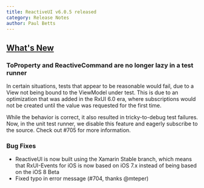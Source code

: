 ```yaml
---
title: ReactiveUI v6.0.5 released
category: Release Notes
author: Paul Betts
---
```


## [What's New](http://github.com/reactiveui/ReactiveUI/compare/6.0.4...6.0.5)

### ToProperty and ReactiveCommand are no longer lazy in a test runner

In certain situations, tests that appear to be reasonable would fail, due to a View not being bound to the ViewModel under test. This is due to an optimization that was added in the RxUI 6.0 era, where subscriptions would not be created until the value was requested for the first time. 

While the behavior is correct, it also resulted in tricky-to-debug test failures. Now, in the unit test runner, we disable this feature and eagerly subscribe to the source. Check out #705 for more information.

### Bug Fixes
- ReactiveUI is now built using the Xamarin Stable branch, which means that RxUI-Events for iOS is now based on iOS 7.x instead of being based on the iOS 8 Beta
- Fixed typo in error message (#704, thanks @mteper)
